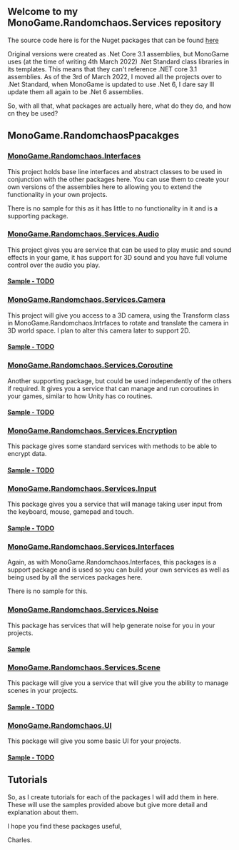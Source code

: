 ## Welcome to my MonoGame.Randomchaos.Services repository

The source code here is for the Nuget packages that can be found [here](https://www.nuget.org/packages?q=Monogame.randomchaos)

Original versions were created as .Net Core 3.1 assemblies, but MonoGame uses (at the time of writing 4th March 2022) .Net Standard class libraries in its templates. This means that they can't reference .NET core 3.1 assemblies. As of the 3rd of March 2022, I moved all the projects over to .Net Standard, when MonoGame is updated to use .Net 6, I dare say Ill update them all again to be .Net 6 assemblies.

So, with all that, what packages are actually here, what do they do, and how cn they be used?

## MonoGame.RandomchaosPpacakges
### [MonoGame.Randomchaos.Interfaces](https://github.com/NemoKradXNA/MonoGame.Randomchaos.Services/tree/main/MonoGame.Randomchaos.Interfaces)
This project holds base line interfaces and abstract classes to be used in conjunction with the other packages here. You can use them to create your own versions of the assemblies here to allowing you to extend the functionality in your own projects.

There is no sample for this as it has little to no functionality in it and is a supporting package.

### [MonoGame.Randomchaos.Services.Audio](https://github.com/NemoKradXNA/MonoGame.Randomchaos.Services/tree/main/MonoGame.Randomchaos.Services.Audio)
This project gives you are service that can be used to play music and sound effects in your game, it has support for 3D sound and you have full volume control over the audio you play.

#### [Sample - TODO]()

### [MonoGame.Randomchaos.Services.Camera](https://github.com/NemoKradXNA/MonoGame.Randomchaos.Services/tree/main/MonoGame.Randomchaos.Services.Camera)
This project will give you access to a 3D camera, using the Transform class in MonoGame.Randomchaos.Intrfaces to rotate and translate the camera in 3D world space. I plan to alter this camera later to support 2D.

#### [Sample - TODO]()

### [MonoGame.Randomchaos.Services.Coroutine](https://github.com/NemoKradXNA/MonoGame.Randomchaos.Services/tree/main/MonoGame.Randomchaos.Services.Coroutine)
Another supporting package, but could be used independently of the others if required. It gives you a service that can manage and run coroutines in your games, similar to how Unity has co routines.

#### [Sample - TODO]()

### [MonoGame.Randomchaos.Services.Encryption](https://github.com/NemoKradXNA/MonoGame.Randomchaos.Services/tree/main/MonoGame.Randomchaos.Services.Encryption)
This package gives some standard services with methods to be able to encrypt data.

#### [Sample - TODO]()

### [MonoGame.Randomchaos.Services.Input](https://github.com/NemoKradXNA/MonoGame.Randomchaos.Services/tree/main/MonoGame.Randomchaos.Services.Input)
This package gives you a service that will manage taking user input from the keyboard, mouse, gamepad and touch.

#### [Sample - TODO]()

### [MonoGame.Randomchaos.Services.Interfaces](https://github.com/NemoKradXNA/MonoGame.Randomchaos.Services/tree/main/MonoGame.Randomchaos.Services.Interfaces)
Again, as with MonoGame.Randomchaos.Interfaces, this packages is a support package and is used so you can build your own services as well as being used by all the services packages here.

There is no sample for this.

### [MonoGame.Randomchaos.Services.Noise](https://github.com/NemoKradXNA/MonoGame.Randomchaos.Services/tree/main/MonoGame.Randomchaos.Services.Noise)
This package has services that will help generate noise for you in your projects.

#### [Sample](https://github.com/NemoKradXNA/MonoGame.Randomchaos.Services/tree/main/Sample.MonoGame.Randomchaos.Services.Noise)

### [MonoGame.Randomchaos.Services.Scene](https://github.com/NemoKradXNA/MonoGame.Randomchaos.Services/tree/main/MonoGame.Randomchaos.Services.Scene)
This package will give you a service that will give you the ability to manage scenes in your projects.

#### [Sample - TODO]()

### [MonoGame.Randomchaos.UI](https://github.com/NemoKradXNA/MonoGame.Randomchaos.Services/tree/main/MonoGame.Randomchaos.UI)
This package will give you some basic UI for your projects.

#### [Sample - TODO]()

## Tutorials
So, as I create tutorials for each of the packages I will add them in here. These will use the samples provided above but give more detail and explanation about them.

I hope you find these packages useful,

Charles.


